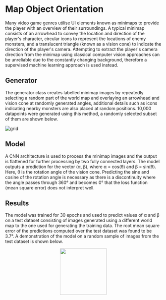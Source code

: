 # Map Object Orientation

Many video game genres utilise UI elements known as minimaps to provide the player with an overview of their surroundings. A typical minimap consists of an arrowhead to convey the location and direction of the player's character, circular icons to represent the locations of enemy monsters, and a translucent triangle (known as a vision cone) to indicate the direction of the player's camera. Attempting to extract the player's camera direction from the minimap using classical computer vision approaches can be unreliable due to the constantly changing background, therefore a supervised machine learning approach is used instead.

## Generator

The generator class creates labelled minimap images by repeatedly selecting a random part of the world map and overlaying an arrowhead and vision cone at randomly generated angles, additional details such as icons indicating nearby monsters are also placed at random positions. 10,000 datapoints were generated using this method, a randomly selected subset of them are shown below.

![grid](https://github.com/user-attachments/assets/f0e1d222-3435-4bcb-ae8e-d3515f919bd9)

## Model 

A CNN architecture is used to process the minimap images and the output is flattened for further processing by two fully connected layers. The model outputs a prediction for the vector (α, β), where α = cos(θ) and β = sin(θ). Here, θ is the rotation angle of the vision cone. Predicting the sine and cosine of the rotation angle is necessary as there is a discontinuity where the angle passes through 360° and becomes 0° that the loss function (mean square error) does not interpret well.

## Results

The model was trained for 30 epochs and used to predict values of α and β on a test dataset consisting of images generated using a different world map to the one used for generating the training data. The root mean square error of the predictions computed over the test dataset was found to be 3.7°. A demonstration of the model on a random sample of images from the test dataset is shown below.

<p align="center">
  <img src="https://github.com/user-attachments/assets/a7e92df8-734b-4eeb-b293-5da75585ff10" width="150" />
</p>

